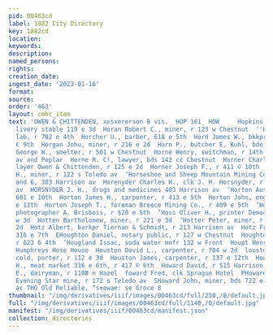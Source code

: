 ```yaml
---
pid: 00463cd
label: 1882 City Directory
key: 1882cd
location: 
keywords: 
description: 
named_persons: 
rights: 
creation_date: 
ingest_date: '2023-01-16'
format: 
source: 
order: '463'
layout: cmhc_item
text: 'OWEN & CHITTENDEN, xxsxererson 8 vis.  HOP 161_ HOW     Hopkins William T.,
  livery stable 119 e 3d  Horan Robert C., miner, r 123 w Chestnut  ''Horan Thomas,
  lab, r 702 e 4th  Horcher U., barber, 618 e 5th  Hord James W., bkkpr, r rear 127
  € 9th  Horgan Johu, miner, r 216 e 2d  Horn P., butcher E. Kuhl, bde 418 w Chestnut  Horne
  George W., smelter, r 501 w Chestnut  Horne Henry, switchman, r 14th bet Harrison
  av and Poplar  Horne R. C!, lawyer, bds 142 c¢ Chestnut  Horner Charles F., carpet
  layer Owen & Chittenden, r 125 e 2d  Horner Joseph F., r 411 © 10th  Horner Samuel
  H., miner, r 122 s Toledo av  ‘Horseshoe and Sheep Mountain Mining Co., rooms 5
  and 6, 303 Harrison av  Horenyder Charles H., clk J. H. Horsnyder, r 403 Harrison
  av  HORSNYDER J. H., drugs and medicines 403 Harrison av  ‘Horton Austin, lab, r
  601 e 10th  Horton James H., carpenter, r 413 e 5th  Horton John, engineer, r 225
  e 12th  Horton Joseph T., foreman Breece Mining Co., r 409 e 5th  ‘Horton J. A.,
  photographer A. Brisbois, r $20 e 5th  ‘Hoss Oliver H., printer Democrat, r 146
  w 3d  Hotten Bartholomew, miner, r 221 e 3d  ‘Hotter Peter, miner, r rear 40] e
  2d  Hotz Albert, barkpr Tiernan & Schmidt, r 213 Harrison av  Hotz Fred, lab, bds
  316 e 7th  EHoughton Daniel, notary public, r 127 w Chestnut  Houghton John, miner,
  r 623 6 4th  ‘Hougland Issac, soda water mnfr 132 w Front  Houpt Henry, miner, r
  Humphreys Hose House  Houston David L., carpenter, r 704 w 2d  louston George W.,
  cold, porter, r 112 e 3d  Houston James, carpenter, r 137 e 12th  Houston James
  H., meat market 316 e 6th, r 417 © 6th  Howard David, r 515 Harrison av  ward Edward
  E., dairyman, r 1108 n Hazel  foward Fred, clk Sprague Hotel  PHoward George, foreman
  Evening Star mine, r 172 s Teledo av  SHoward John, miner, bds 722 e 7th  eats wagers
  ac THO Old Reliable, “sxewae: se Groce 8                                                                             '
thumbnail: "/img/derivatives/iiif/images/00463cd/full/250,/0/default.jpg"
full: "/img/derivatives/iiif/images/00463cd/full/1140,/0/default.jpg"
manifest: "/img/derivatives/iiif/00463cd/manifest.json"
collection: directories
---
```

